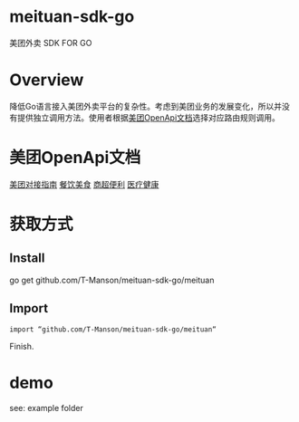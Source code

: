 # meituan-sdk-go
美团外卖 SDK FOR GO

# Overview
降低Go语言接入美团外卖平台的复杂性。考虑到美团业务的发展变化，所以并没有提供独立调用方法。使用者根据[美团OpenApi文档](#美团openapi文档)选择对应路由规则调用。

# 美团OpenApi文档
[美团对接指南](http://developer.waimai.meituan.com/home/guide/3)
[餐饮美食](http://developer.waimai.meituan.com/home/doc/food/1)
[商超便利](http://developer.waimai.meituan.com/home/doc/market/11)
[医疗健康](http://developer.waimai.meituan.com/home/doc/medical/21)

# 获取方式

## Install
go get github.com/T-Manson/meituan-sdk-go/meituan

## Import
``` golang
import “github.com/T-Manson/meituan-sdk-go/meituan“
```
Finish.

# demo
see: example folder
